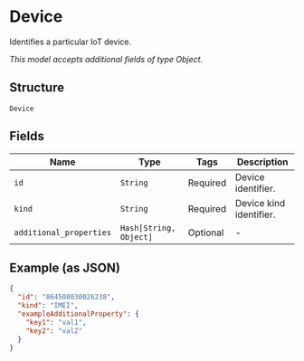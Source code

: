 
# Device

Identifies a particular IoT device.

*This model accepts additional fields of type Object.*

## Structure

`Device`

## Fields

| Name | Type | Tags | Description |
|  --- | --- | --- | --- |
| `id` | `String` | Required | Device identifier. |
| `kind` | `String` | Required | Device kind identifier. |
| `additional_properties` | `Hash[String, Object]` | Optional | - |

## Example (as JSON)

```json
{
  "id": "864508030026238",
  "kind": "IMEI",
  "exampleAdditionalProperty": {
    "key1": "val1",
    "key2": "val2"
  }
}
```

